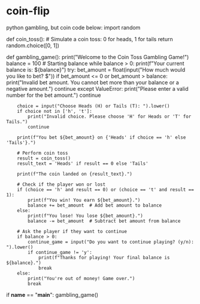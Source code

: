 # coin-flip
python gambling, but coin
code below:
import random

def coin_toss():
    # Simulate a coin toss: 0 for heads, 1 for tails
    return random.choice([0, 1])

def gambling_game():
    print("Welcome to the Coin Toss Gambling Game!")
    balance = 100  # Starting balance
    while balance > 0:
        print(f"Your current balance is: ${balance}")
        try:
            bet_amount = float(input("How much would you like to bet? $"))
            if bet_amount <= 0 or bet_amount > balance:
                print("Invalid bet amount. You cannot bet more than your balance or a negative amount.")
                continue
        except ValueError:
            print("Please enter a valid number for the bet amount.")
            continue
        
        choice = input("Choose Heads (H) or Tails (T): ").lower()
        if choice not in ['h', 't']:
            print("Invalid choice. Please choose 'H' for Heads or 'T' for Tails.")
            continue
        
        print(f"You bet ${bet_amount} on {'Heads' if choice == 'h' else 'Tails'}.")

        # Perform coin toss
        result = coin_toss()
        result_text = 'Heads' if result == 0 else 'Tails'

        print(f"The coin landed on {result_text}.")

        # Check if the player won or lost
        if (choice == 'h' and result == 0) or (choice == 't' and result == 1):
            print(f"You win! You earn ${bet_amount}.")
            balance += bet_amount  # Add bet amount to balance
        else:
            print(f"You lose! You lose ${bet_amount}.")
            balance -= bet_amount  # Subtract bet amount from balance

        # Ask the player if they want to continue
        if balance > 0:
            continue_game = input("Do you want to continue playing? (y/n): ").lower()
            if continue_game != 'y':
                print(f"Thanks for playing! Your final balance is ${balance}.")
                break
        else:
            print("You're out of money! Game over.")
            break

if __name__ == "__main__":
    gambling_game()
